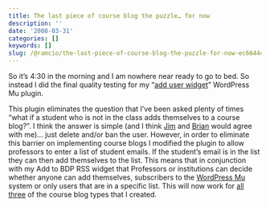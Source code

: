 ```yaml
---
title: The last piece of course blog the puzzle… for now
description: ''
date: '2008-03-31'
categories: []
keywords: []
slug: /@ramcio/the-last-piece-of-course-blog-the-puzzle-for-now-ec6644c0ed52
---
```


So it’s 4:30 in the morning and I am nowhere near ready to go to bed. So instead I did the final quality testing for my “[add user widget](http://andremalan.net/2008/03/add-user-widget/)” WordPress Mu plugin.

This plugin eliminates the question that I’ve been asked plenty of times “what if a student who is not in the class adds themselves to a course blog?”. I think the answer is simple (and I think [Jim](http://bavatuesdays.com) and [Brian](http://weblgos.elearning.ubc.ca/brian/) would agree with me)… just delete and/or ban the user. However, in order to eliminate this barrier on implementing course blogs I modified the plugin to allow professors to enter a list of student emails. If the student’s email is in the list they can then add themselves to the list. This means that in conjunction with my Add to BDP RSS widget that Professors or institutions can decide whether anyone can add themselves, subscribers to the [WordPress Mu](http://wpmudev.org) system or only users that are in a specific list. This will now work for [all three](http://andremalan.net/2008/02/three-flavors-of-course-blogs-very-yummy/) of the course blog types that I created.